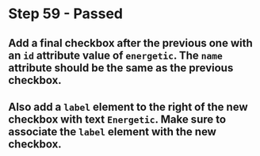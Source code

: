 # Step 59 - Passed
## Add a final checkbox after the previous one with an `id` attribute value of `energetic`. The `name` attribute should be the same as the previous checkbox.

## Also add a `label` element to the right of the new checkbox with text `Energetic`. Make sure to associate the `label` element with the new checkbox.